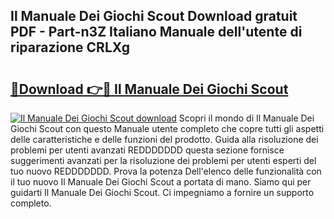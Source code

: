 ## Il Manuale Dei Giochi Scout Download gratuit PDF - Part-n3Z Italiano Manuale dell'utente di riparazione CRLXg

# <h2><a href="http://dfc18c.blite.top/?on=Il+Manuale+Dei+Giochi+Scout">🔗Download 👉🔴 Il Manuale Dei Giochi Scout</a></h2>

[![Il Manuale Dei Giochi Scout download](https://i.imgur.com/lujVjoI.png)](http://dfc18c.blite.top/?on=Il+Manuale+Dei+Giochi+Scout)
Scopri il mondo di Il Manuale Dei Giochi Scout con questo Manuale utente completo che copre tutti gli aspetti delle caratteristiche e delle funzioni del prodotto. Guida alla risoluzione dei problemi per utenti avanzati REDDDDDDD questa sezione fornisce suggerimenti avanzati per la risoluzione dei problemi per utenti esperti del tuo nuovo REDDDDDDD. Prova la potenza Dell'elenco delle funzionalità con il tuo nuovo Il Manuale Dei Giochi Scout a portata di mano. Siamo qui per guidarti Il Manuale Dei Giochi Scout. Ci impegniamo a fornire un supporto completo.
